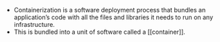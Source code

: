 - Containerization is a software deployment process that bundles an application’s code with all the files and libraries it needs to run on any infrastructure. 
- This is bundled into a unit of software called a [[container]].